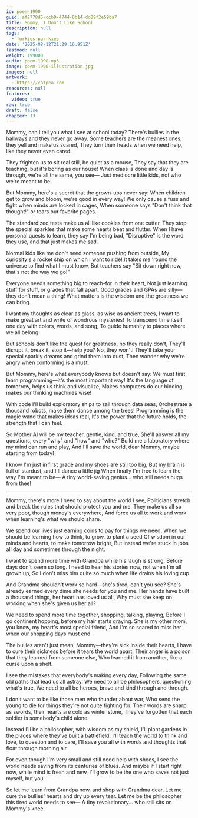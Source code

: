 ```yaml
---
id: poem-1990
guid: af2778d5-ccb9-4744-8b14-dd89f2e59ba7
title: Mommy, I Don't Like School
description: null
tags:
  - furkies-purrkies
date: '2025-08-12T21:29:16.951Z'
lastmod: null
weight: 199000
audio: poem-1990.mp3
image: poem-1990-illustration.jpg
images: null
artwork:
  - https://catpea.com
resources: null
features:
  video: true
raw: true
draft: false
chapter: 13
---
```


Mommy, can I tell you what I see at school today?
There's bullies in the hallways and they never go away.
Some teachers are the meanest ones, they yell and make us scared,
They turn their heads when we need help, like they never even cared.

They frighten us to sit real still, be quiet as a mouse,
They say that they are teaching, but it's boring as our house!
When class is done and day is through, we're all the same, you see—
Just mediocre little kids, not who we're meant to be.

But Mommy, here's a secret that the grown-ups never say:
When children get to grow and bloom, we're good in every way!
We only cause a fuss and fight when minds are locked in cages,
When someone says "Don't think that thought!" or tears our favorite pages.

The standardized tests make us all like cookies from one cutter,
They stop the special sparkles that make some hearts beat and flutter.
When I have personal quests to learn, they say I'm being bad,
"Disruptive" is the word they use, and that just makes me sad.

Normal kids like me don't need someone pushing from outside,
My curiosity's a rocket ship on which I want to ride!
It takes me 'round the universe to find what I must know,
But teachers say "Sit down right now, that's not the way we go!"

Everyone needs something big to reach-for in their heart,
Not just learning stuff for stuff, or grades that fall apart.
Good grades and GPAs are silly—they don't mean a thing!
What matters is the wisdom and the greatness we can bring.

I want my thoughts as clear as glass, as wise as ancient trees,
I want to make great art and write of wondrous mysteries!
To transcend time itself one day with colors, words, and song,
To guide humanity to places where we all belong.

But schools don't like the quest for greatness, no they really don't,
They'll disrupt it, break it, stop it—help you? No, they won't!
They'll take your special sparkly dreams and grind them into dust,
Then wonder why we're angry when conforming is a must.

But Mommy, here's what everybody knows but doesn't say:
We must first learn programming—it's the most important way!
It's the language of tomorrow, helps us think and visualize,
Makes computers do our bidding, makes our thinking machines wise!

With code I'll build exploratory ships to sail through data seas,
Orchestrate a thousand robots, make them dance among the trees!
Programming is the magic wand that makes ideas real,
It's the power that the future holds, the strength that I can feel.

So Mother AI will be my teacher, gentle, kind, and true,
She'll answer all my questions, every "why" and "how" and "who?"
Build me a laboratory where my mind can run and play,
And I'll save the world, dear Mommy, maybe starting from today!

I know I'm just in first grade and my shoes are still too big,
But my brain is full of stardust, and I'll dance a little jig
When finally I'm free to learn the way I'm meant to be—
A tiny world-saving genius... who still needs hugs from thee!

---

Mommy, there's more I need to say about the world I see,
Politicians stretch and break the rules that should protect you and me.
They make us all so very poor, though money's everywhere,
And force us all to work and work when learning's what we should share.

We spend our lives just earning coins to pay for things we need,
When we should be learning how to think, to grow, to plant a seed
Of wisdom in our minds and hearts, to make tomorrow bright,
But instead we're stuck in jobs all day and sometimes through the night.

I want to spend more time with Grandpa while his laugh is strong,
Before days don't seem so long.
I need to hear his stories now, not when I'm all grown up,
So I don't miss him quite so much when life drains his loving cup.

And Grandma shouldn't work so hard—she's tired, can't you see?
She's already earned every dime she needs for you and me.
Her hands have built a thousand things, her heart has loved us all,
Why must she keep on working when she's given us her all?

We need to spend more time together, shopping, talking, playing,
Before I go continent hopping, before my hair starts graying.
She is my other mom, you know, my heart's most special friend,
And I'm so scared to miss her when our shopping days must end.

The bullies aren't just mean, Mommy—they're sick inside their hearts,
I have to cure their sickness before it tears the world apart.
Their anger is a poison that they learned from someone else,
Who learned it from another, like a curse upon a shelf.

I see the mistakes that everybody's making every day,
Following the same old paths that lead us all astray.
We need to all be philosophers, questioning what's true,
We need to all be heroes, brave and kind through and through.

I don't want to be like those men who thunder about war,
Who send the young to die for things they're not quite fighting for.
Their words are sharp as swords, their hearts are cold as winter stone,
They've forgotten that each soldier is somebody's child alone.

Instead I'll be a philosopher, with wisdom as my shield,
I'll plant gardens in the places where they've built a battlefield.
I'll teach the world to think and love, to question and to care,
I'll save you all with words and thoughts that float through morning air.

For even though I'm very small and still need help with shoes,
I see the world needs saving from its centuries of blues.
And maybe if I start right now, while mind is fresh and new,
I'll grow to be the one who saves not just myself, but you.

So let me learn from Grandpa now, and shop with Grandma dear,
Let me cure the bullies' hearts and dry up every tear.
Let me be the philosopher this tired world needs to see—
A tiny revolutionary... who still sits on Mommy's knee.
